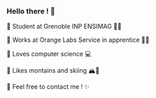 ### Hello there ! 👋

📌 Student at Grenoble INP ENSIMAG 👨‍🎓

📌 Works at Orange Labs Service in apprentice 👨‍💻

📌 Loves computer science 💻

📌 Likes montains and skiing 🏔🎿

📌 Feel free to contact me ! ✨